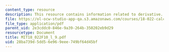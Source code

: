 ```yaml
---
content_type: resource
description: This resource contains information related to derivative.
file: https://ol-ocw-studio-app-qa.s3.amazonaws.com/courses/18-022-calculus-of-several-variables-fall-2010/28ba739d5dd56e969eee749bf64d45bf_MIT18_022F10_l_9.pdf
file_type: application/pdf
parent_uid: 2e3cddc0-846e-9a39-264b-350202eb9d29
resourcetype: Document
title: MIT18_022F10_l_9.pdf
uid: 28ba739d-5dd5-6e96-9eee-749bf64d45bf
---
```


